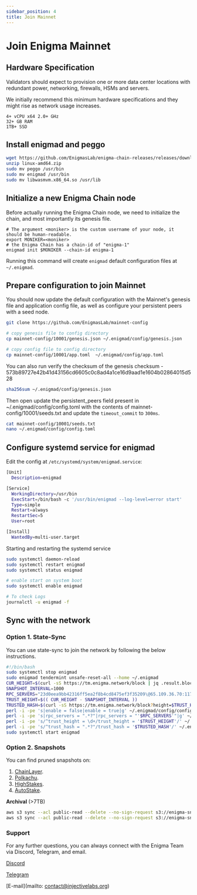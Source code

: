 ```yaml
---
sidebar_position: 4
title: Join Mainnet
---
```


# Join Enigma Mainnet

## Hardware Specification
Validators should expect to provision one or more data center locations with redundant power, networking, firewalls, HSMs and servers.

We initially recommend this minimum hardware specifications and they might rise as network usage increases.

```
4+ vCPU x64 2.0+ GHz
32+ GB RAM
1TB+ SSD
```

## Install enigmad and peggo

```bash
wget https://github.com/EnigmasLab/enigma-chain-releases/releases/download/v1.9.0-1673640888/linux-amd64.zip
unzip linux-amd64.zip
sudo mv peggo /usr/bin
sudo mv enigmad /usr/bin
sudo mv libwasmvm.x86_64.so /usr/lib 
```

## Initialize a new Enigma Chain node

Before actually running the Enigma Chain node, we need to initialize the chain, and most importantly its genesis file.

```
# The argument <moniker> is the custom username of your node, it should be human-readable.
export MONIKER=<moniker>
# the Enigma Chain has a chain-id of "enigma-1"
enigmad init $MONIKER --chain-id enigma-1
```

Running this command will create `enigmad` default configuration files at `~/.enigmad`.

## Prepare configuration to join Mainnet

You should now update the default configuration with the Mainnet's genesis file and application config file, as well as configure your persistent peers with a seed node.  

```bash
git clone https://github.com/EnigmasLab/mainnet-config

# copy genesis file to config directory
cp mainnet-config/10001/genesis.json ~/.enigmad/config/genesis.json

# copy config file to config directory
cp mainnet-config/10001/app.toml  ~/.enigmad/config/app.toml
```

You can also run verify the checksum of the genesis checksum - 573b89727e42b41d43156cd6605c0c8ad4a1ce16d9aad1e1604b02864015d528
```bash
sha256sum ~/.enigmad/config/genesis.json
```

Then open update the persistent_peers field present in ~/.enigmad/config/config.toml with the contents of mainnet-config/10001/seeds.txt and update the `timeout_commit` to `300ms`.
```bash
cat mainnet-config/10001/seeds.txt
nano ~/.enigmad/config/config.toml
```

## Configure systemd service for enigmad

Edit the config at `/etc/systemd/system/enigmad.service`:
```bash
[Unit]
  Description=enigmad

[Service]
  WorkingDirectory=/usr/bin
  ExecStart=/bin/bash -c '/usr/bin/enigmad --log-level=error start'
  Type=simple
  Restart=always
  RestartSec=5
  User=root

[Install]
  WantedBy=multi-user.target
```

Starting and restarting the systemd service
```bash
sudo systemctl daemon-reload
sudo systemctl restart enigmad
sudo systemctl status enigmad

# enable start on system boot
sudo systemctl enable enigmad

# To check Logs
journalctl -u enigmad -f
```

## Sync with the network

### Option 1. State-Sync

You can use state-sync to join the network by following the below instructions.

```bash
#!/bin/bash
sudo systemctl stop enigmad
sudo enigmad tendermint unsafe-reset-all --home ~/.enigmad
CUR_HEIGHT=$(curl -sS https://tm.enigma.network/block | jq .result.block.header.height | tr -d '"')
SNAPSHOT_INTERVAL=1000
RPC_SERVERS="23d0eea9bb42316ff5ea2f8b4cd8475ef3f35209\@65.109.36.70:11750,38c18461209694e1f667ff2c8636ba827cc01c86\@176.9.143.252:11750,4f9025feca44211eddc26cd983372114947b2e85\@176.9.140.49:11750,c98bb1b889ddb58b46e4ad3726c1382d37cd5609\@65.109.51.80:11750,f9ae40fb4a37b63bea573cc0509b4a63baa1a37a\@15.235.144.80:11750,7f3473ddab10322b63789acb4ac58647929111ba\@15.235.13.116:11750"
TRUST_HEIGHT=$(( CUR_HEIGHT - SNAPSHOT_INTERVAL ))
TRUSTED_HASH=$(curl -sS https://tm.enigma.network/block?height=$TRUST_HEIGHT | jq .result.block_id.hash)
perl -i -pe 's|enable = false|enable = true|g' ~/.enigmad/config/config.toml
perl -i -pe 's|rpc_servers = ".*?"|rpc_servers = "'$RPC_SERVERS'"|g' ~/.enigmad/config/config.toml
perl -i -pe 's/^trust_height = \d+/trust_height = '$TRUST_HEIGHT'/' ~/.enigmad/config/config.toml
perl -i -pe 's/^trust_hash = ".*?"/trust_hash = '$TRUSTED_HASH'/' ~/.enigmad/config/config.toml
sudo systemctl start enigmad
```

### Option 2. Snapshots

You can find pruned snapshots on:

1. [ChainLayer](https://quicksync.io/networks/enigma.html).
2. [Polkachu](https://polkachu.com/tendermint_snapshots/enigma).
3. [HighStakes](https://tools.highstakes.ch/files/enigma.tar.gz).
4. [AutoStake](http://snapshots.autostake.net/enigma-1/).

**Archival** (>7TB)
```bash
aws s3 sync --acl public-read --delete --no-sign-request s3://enigma-snapshots/mainnet/enigmad/daily/data $HOME/.enigmad/data
aws s3 sync --acl public-read --delete --no-sign-request s3://enigma-snapshots/testnet/enigmad/daily/wasm $HOME/.enigmad/wasm
```


### Support

For any further questions, you can always connect with the Enigma Team via Discord, Telegram, and email.

[Discord](https://discord.gg/enigma)

[Telegram](https://t.me/joinenigma)

[E-mail](mailto: contact@injectivelabs.org)
